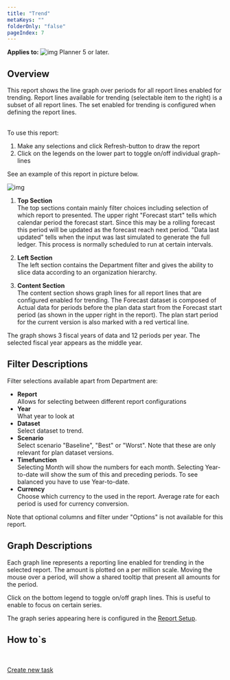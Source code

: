 ```yaml
---
title: "Trend"
metaKeys: ""
folderOnly: "false"
pageIndex: 7
---
```


**Applies to:** ![img](https://profitbasedocs.blob.core.windows.net/icons/yes-icon.png) Planner 5 or later.

## Overview
This report shows the line graph over periods for all report lines enabled for trending.
Report lines available for trending (selectable item to the right) is a subset of all report lines. The set enabled for trending is configured when defining the report lines.

<br/>To use this report:

1. Make any selections and click Refresh-button to draw the report
1. Click on the legends on the lower part to toggle on/off individual graph-lines

See an example of this report in picture below.
<br/>

![img](https://profitbasedocs.blob.core.windows.net/enduserhelp/images/finance-reports-trend-v5.JPG)

1. **Top Section** <br/>
The top sections contain mainly filter choices including selection of which report to presented. 
The upper right "Forecast start" tells which calendar period the forecast start. Since this may be a rolling forecast this period will be updated as the forecast reach next period. "Data last updated" tells when the input was last simulated to generate the full ledger. This process is normally scheduled to run at certain intervals. 

2. **Left Section** <br/>
The left section contains the Department filter and gives the ability to slice data according to an organization hierarchy.

3. **Content Section** <br/>
The content section shows graph lines for all report lines that are configured enabled for trending. The Forecast dataset is composed of Actual data for periods before the plan data start from the Forecast start period (as shown in the upper right in the report). The plan start period for the current version is also marked with a red vertical line.

The graph shows 3 fiscal years of data and 12 periods per year. The selected fiscal year appears as the middle year.

## Filter Descriptions
Filter selections available apart from Department are:

- **Report**<br/>Allows for selecting between different report configurations
- **Year**<br/>What year to look at
- **Dataset**<br/>Select dataset to trend.
- **Scenario**<br/>Select scenario "Baseline", "Best" or "Worst". Note that these are only relevant for plan dataset versions.
- **Timefunction**<br/>Selecting Month will show the numbers for each month. Selecting Year-to-date will show the sum of this and preceding periods. To see balanced you have to use Year-to-date.
- **Currency**<br/>Choose which currency to the used in the report. Average rate for each period is used for currency conversion.

Note that optional columns and filter under "Options" is not available for this report.

## Graph Descriptions

Each graph line represents a reporting line enabled for trending in the selected report. The amount is plotted on a per million scale. Moving the mouse over a period, will show a shared tooltip that present all amounts for the period.

Click on the bottom legend to toggle on/off graph lines. This is useful to enable to focus on certain series.

The graph series appearing here is configured in the [Report Setup](../../data-management/report-setup.md).

## How to`s

<br/>

[Create new task](../../process-and-tasks/tasks/create-edit-task.md)<br/>
